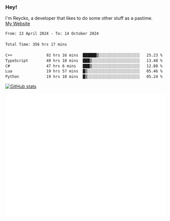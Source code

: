 ### Hey!
I'm Reycko, a developer that likes to do some other stuff as a pastime.  
[My Website](https://reycko.root.sx)

<!--START_SECTION:wakasection-->

```txt
From: 13 April 2024 - To: 14 October 2024

Total Time: 356 hrs 17 mins

C++               92 hrs 16 mins  ██████▒░░░░░░░░░░░░░░░░░░   25.23 %
TypeScript        49 hrs 18 mins  ███▒░░░░░░░░░░░░░░░░░░░░░   13.48 %
C#                47 hrs 6 mins   ███▒░░░░░░░░░░░░░░░░░░░░░   12.88 %
Lua               19 hrs 57 mins  █▒░░░░░░░░░░░░░░░░░░░░░░░   05.46 %
Python            19 hrs 10 mins  █▒░░░░░░░░░░░░░░░░░░░░░░░   05.24 %
```

<!--END_SECTION:wakasection-->

[![GitHub stats](https://github-readme-stats.vercel.app/api?username=Reycko&show_icons=true&theme=dark&hide_title=true&count_private=true)](https://github.com/anuraghazra/github-readme-stats)

![Metrics](/github-metrics.svg)
